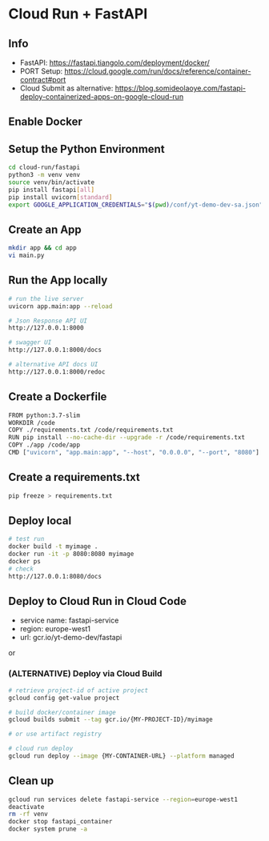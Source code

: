 # Cloud Run + FastAPI

## Info
- FastAPI: https://fastapi.tiangolo.com/deployment/docker/
- PORT Setup: https://cloud.google.com/run/docs/reference/container-contract#port
- Cloud Submit as alternative: https://blog.somideolaoye.com/fastapi-deploy-containerized-apps-on-google-cloud-run
## Enable Docker

## Setup the Python Environment
```bash
cd cloud-run/fastapi
python3 -m venv venv
source venv/bin/activate
pip install fastapi[all]
pip install uvicorn[standard]
export GOOGLE_APPLICATION_CREDENTIALS="$(pwd)/conf/yt-demo-dev-sa.json"
```

## Create an App
```bash
mkdir app && cd app
vi main.py
```

## Run the App locally
```bash
# run the live server
uvicorn app.main:app --reload

# Json Response API UI
http://127.0.0.1:8000

# swagger UI
http://127.0.0.1:8000/docs

# alternative API docs UI
http://127.0.0.1:8000/redoc
```
## Create a Dockerfile
```bash
FROM python:3.7-slim
WORKDIR /code
COPY ./requirements.txt /code/requirements.txt
RUN pip install --no-cache-dir --upgrade -r /code/requirements.txt
COPY ./app /code/app
CMD ["uvicorn", "app.main:app", "--host", "0.0.0.0", "--port", "8080"]
```

## Create a requirements.txt
```bash
pip freeze > requirements.txt
```
## Deploy local
```bash
# test run
docker build -t myimage .
docker run -it -p 8080:8080 myimage
docker ps
# check 
http://127.0.0.1:8080/docs
```
## Deploy to Cloud Run in Cloud Code 
- service name: fastapi-service
- region: europe-west1
- url: gcr.io/yt-demo-dev/fastapi

or

### (ALTERNATIVE) Deploy via Cloud Build
```bash
# retrieve project-id of active project
gcloud config get-value project

# build docker/container image
gcloud builds submit --tag gcr.io/{MY-PROJECT-ID}/myimage

# or use artifact registry

# cloud run deploy
gcloud run deploy --image {MY-CONTAINER-URL} --platform managed
```

## Clean up
```bash
gcloud run services delete fastapi-service --region=europe-west1
deactivate
rm -rf venv
docker stop fastapi_container
docker system prune -a
```
